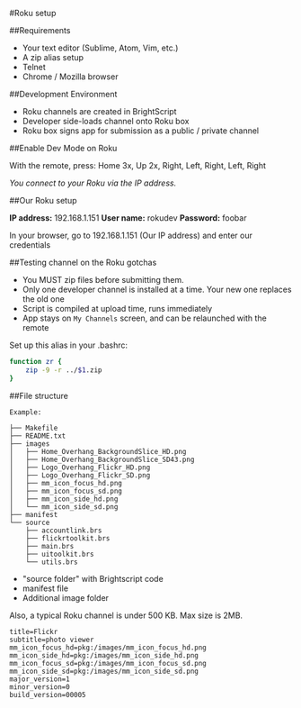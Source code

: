 #Roku setup

##Requirements

- Your text editor (Sublime, Atom, Vim, etc.)
- A zip alias setup
- Telnet 
- Chrome / Mozilla browser

##Development Environment

- Roku channels are created in BrightScript
- Developer side-loads channel onto Roku box
- Roku box signs app for submission as a public / private channel

##Enable Dev Mode on Roku

With the remote, press: Home 3x, Up 2x, Right, Left, Right, Left, Right 

*You connect to your Roku via the IP address.*

##Our Roku setup

**IP address:** 192.168.1.151
**User name:** rokudev
**Password:** foobar

In your browser, go to 192.168.1.151 (Our IP address) and enter our credentials

##Testing channel on the Roku gotchas

- You MUST zip files before submitting them. 
- Only one developer channel is installed at a time. Your new one replaces the old one
- Script is compiled at upload time, runs immediately
- App stays on `My Channels` screen, and can be relaunched with the remote

Set up this alias in your .bashrc:

```bash
function zr {
	zip -9 -r ../$1.zip
}
```

##File structure

`Example:`

```
├── Makefile
├── README.txt
├── images
│   ├── Home_Overhang_BackgroundSlice_HD.png
│   ├── Home_Overhang_BackgroundSlice_SD43.png
│   ├── Logo_Overhang_Flickr_HD.png
│   ├── Logo_Overhang_Flickr_SD.png
│   ├── mm_icon_focus_hd.png
│   ├── mm_icon_focus_sd.png
│   ├── mm_icon_side_hd.png
│   └── mm_icon_side_sd.png
├── manifest
└── source
    ├── accountlink.brs
    ├── flickrtoolkit.brs
    ├── main.brs
    ├── uitoolkit.brs
    └── utils.brs
```

- "source folder" with Brightscript code
- manifest file 
- Additional image folder

Also, a typical Roku channel is under 500 KB. Max size is 2MB.

```
title=Flickr
subtitle=photo viewer
mm_icon_focus_hd=pkg:/images/mm_icon_focus_hd.png
mm_icon_side_hd=pkg:/images/mm_icon_side_hd.png
mm_icon_focus_sd=pkg:/images/mm_icon_focus_sd.png
mm_icon_side_sd=pkg:/images/mm_icon_side_sd.png
major_version=1
minor_version=0
build_version=00005
```